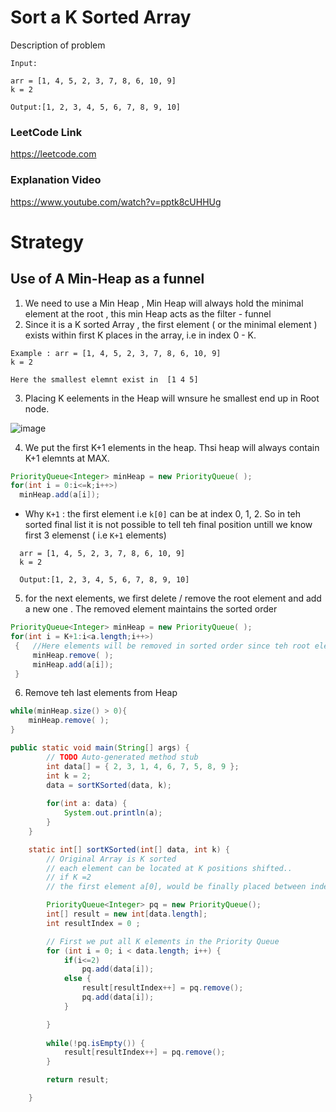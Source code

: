 # Sort a K Sorted Array   

Description of problem
````
Input:
 
arr = [1, 4, 5, 2, 3, 7, 8, 6, 10, 9]
k = 2
 
Output:[1, 2, 3, 4, 5, 6, 7, 8, 9, 10]
````

### LeetCode Link 
https://leetcode.com 

### Explanation Video 
https://www.youtube.com/watch?v=pptk8cUHHUg

# Strategy
## Use of A Min-Heap as a funnel 

1. We need to use a Min Heap , Min Heap will always hold the minimal element at the root , this min Heap acts as the filter - funnel 
2. Since it is a K sorted Array , the first element ( or the minimal element ) exists within first K places in the array, i.e in index 0 - K. 
````
Example : arr = [1, 4, 5, 2, 3, 7, 8, 6, 10, 9]
k = 2

Here the smallest elemnt exist in  [1 4 5]
````
3. Placing K eelements in the Heap will wnsure he smallest end up in Root node. 

![image](https://user-images.githubusercontent.com/8110582/166823097-64b30901-f6c4-4e09-824c-1e057389ea79.png)


4. We put the first  K+1 elements in the heap. Thsi heap will always contain K+1 elemnts at MAX.
````java
PriorityQueue<Integer> minHeap = new PriorityQueue( );
for(int i = 0:i<=k;i++>)
  minHeap.add(a[i]);

````
   -  Why `K+1` : the first element i.e `k[0]` can be at index 0, 1, 2. So in teh sorted final list it is not possible to tell teh final position untill we know first 3 elemenst ( i.e `K+1` elements) 
   ````
     arr = [1, 4, 5, 2, 3, 7, 8, 6, 10, 9]
     k = 2
 
     Output:[1, 2, 3, 4, 5, 6, 7, 8, 9, 10]
   ````


5. for the next elements, we first delete / remove the root element and add a new one . The removed element maintains the sorted order
````java
PriorityQueue<Integer> minHeap = new PriorityQueue( );
for(int i = K+1:i<a.length;i++>)
 {   //Here elements will be removed in sorted order since teh root element is removed
     minHeap.remove( );
     minHeap.add(a[i]);
 }
````

6. Remove teh last elements from Heap
````java
while(minHeap.size() > 0){
    minHeap.remove( );
}
````


````java
public static void main(String[] args) {
		// TODO Auto-generated method stub
		int data[] = { 2, 3, 1, 4, 6, 7, 5, 8, 9 };
		int k = 2;
		data = sortKSorted(data, k);
		
		for(int a: data) {
			System.out.println(a);
		}
	}

	static int[] sortKSorted(int[] data, int k) {
		// Original Array is K sorted
		// each element can be located at K positions shifted..
		// if K =2
		// the first element a[0], would be finally placed between index [0,1,2]

		PriorityQueue<Integer> pq = new PriorityQueue();
		int[] result = new int[data.length];
		int resultIndex = 0 ;

		// First we put all K elements in the Priority Queue
		for (int i = 0; i < data.length; i++) {
			if(i<=2)
				pq.add(data[i]);
			else {
				result[resultIndex++] = pq.remove();
				pq.add(data[i]);
			}

		}
		
		while(!pq.isEmpty()) {
			result[resultIndex++] = pq.remove();
		}

		return result;

	}
````
